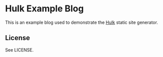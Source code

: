 # Hulk Example Blog

This is an example blog used to demonstrate the [Hulk](http://github.com/jpoehls/hulk) static
site generator.

## License

See LICENSE.